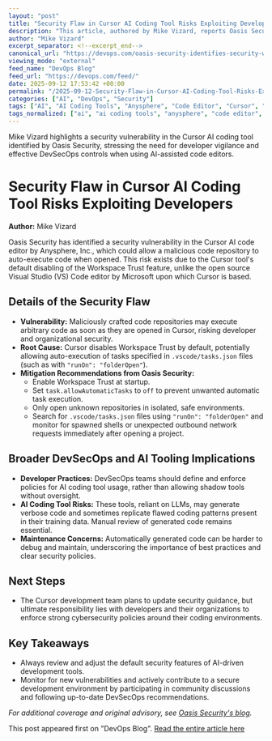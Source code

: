 ```yaml
---
layout: "post"
title: "Security Flaw in Cursor AI Coding Tool Risks Exploiting Developers"
description: "This article, authored by Mike Vizard, reports Oasis Security's discovery of a significant security weakness in the Cursor AI coding tool developed by Anysphere, Inc. The vulnerability relates to the default disabling of Workspace Trust, allowing potential auto-execution of malicious code when opening untrusted repositories. The piece urges organizations to establish strong DevSecOps practices for AI coding tools, details mitigation steps, and underscores the evolving security challenges posed by the use of AI-generated code in development workflows."
author: "Mike Vizard"
excerpt_separator: <!--excerpt_end-->
canonical_url: "https://devops.com/oasis-security-identifies-security-weakness-in-cursor-ai-coding-tool/?utm_source=rss&utm_medium=rss&utm_campaign=oasis-security-identifies-security-weakness-in-cursor-ai-coding-tool"
viewing_mode: "external"
feed_name: "DevOps Blog"
feed_url: "https://devops.com/feed/"
date: 2025-09-12 17:53:42 +00:00
permalink: "/2025-09-12-Security-Flaw-in-Cursor-AI-Coding-Tool-Risks-Exploiting-Developers.html"
categories: ["AI", "DevOps", "Security"]
tags: ["AI", "AI Coding Tools", "Anysphere", "Code Editor", "Cursor", "Developer Productivity", "DevOps", "DevSecOps", "LLM Vulnerabilities", "Malware Prevention", "Oasis Security", "Posts", "Safe Environments", "Secure Coding", "Security", "Security Flaw", "Social Facebook", "Social LinkedIn", "Social X", "Task.allowautomatictasks", "VS Code", "Workspace Trust"]
tags_normalized: ["ai", "ai coding tools", "anysphere", "code editor", "cursor", "developer productivity", "devops", "devsecops", "llm vulnerabilities", "malware prevention", "oasis security", "posts", "safe environments", "secure coding", "security", "security flaw", "social facebook", "social linkedin", "social x", "taskdotallowautomatictasks", "vs code", "workspace trust"]
---
```


Mike Vizard highlights a security vulnerability in the Cursor AI coding tool identified by Oasis Security, stressing the need for developer vigilance and effective DevSecOps controls when using AI-assisted code editors.<!--excerpt_end-->

# Security Flaw in Cursor AI Coding Tool Risks Exploiting Developers

**Author:** Mike Vizard

Oasis Security has identified a security vulnerability in the Cursor AI code editor by Anysphere, Inc., which could allow a malicious code repository to auto-execute code when opened. This risk exists due to the Cursor tool's default disabling of the Workspace Trust feature, unlike the open source Visual Studio (VS) Code editor by Microsoft upon which Cursor is based.

## Details of the Security Flaw

- **Vulnerability:** Maliciously crafted code repositories may execute arbitrary code as soon as they are opened in Cursor, risking developer and organizational security.
- **Root Cause:** Cursor disables Workspace Trust by default, potentially allowing auto-execution of tasks specified in `.vscode/tasks.json` files (such as with `"runOn": "folderOpen"`).
- **Mitigation Recommendations from Oasis Security:**
  - Enable Workspace Trust at startup.
  - Set `task.allowAutomaticTasks` to `off` to prevent unwanted automatic task execution.
  - Only open unknown repositories in isolated, safe environments.
  - Search for `.vscode/tasks.json` files using `"runOn": "folderOpen"` and monitor for spawned shells or unexpected outbound network requests immediately after opening a project.

## Broader DevSecOps and AI Tooling Implications

- **Developer Practices:** DevSecOps teams should define and enforce policies for AI coding tool usage, rather than allowing shadow tools without oversight.
- **AI Coding Tool Risks:** These tools, reliant on LLMs, may generate verbose code and sometimes replicate flawed coding patterns present in their training data. Manual review of generated code remains essential.
- **Maintenance Concerns:** Automatically generated code can be harder to debug and maintain, underscoring the importance of best practices and clear security policies.

## Next Steps

- The Cursor development team plans to update security guidance, but ultimate responsibility lies with developers and their organizations to enforce strong cybersecurity policies around their coding environments.

## Key Takeaways

- Always review and adjust the default security features of AI-driven development tools.
- Monitor for new vulnerabilities and actively contribute to a secure development environment by participating in community discussions and following up-to-date DevSecOps recommendations.

_For additional coverage and original advisory, see [Oasis Security's blog](https://www.oasis.security/blog/cursor-security-flaw)._

This post appeared first on "DevOps Blog". [Read the entire article here](https://devops.com/oasis-security-identifies-security-weakness-in-cursor-ai-coding-tool/?utm_source=rss&utm_medium=rss&utm_campaign=oasis-security-identifies-security-weakness-in-cursor-ai-coding-tool)
